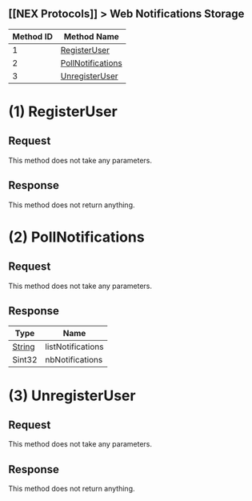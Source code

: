 ## [[NEX Protocols]] > Web Notifications Storage

| Method ID | Method Name |
| --- | --- |
| 1 | [RegisterUser](#1-registeruser) |
| 2 | [PollNotifications](#2-pollnotifications) |
| 3 | [UnregisterUser](#3-unregisteruser) |

# (1) RegisterUser
## Request
This method does not take any parameters.

## Response
This method does not return anything.

# (2) PollNotifications
## Request
This method does not take any parameters.

## Response
| Type | Name |
| --- | --- |
| [String] | listNotifications |
| Sint32 | nbNotifications |

# (3) UnregisterUser
## Request
This method does not take any parameters.

## Response
This method does not return anything.

[Result]: NEX-Common-Types#result
[String]: NEX-Common-Types#string
[Buffer]: NEX-Common-Types#buffer
[qBuffer]: NEX-Common-Types#qbuffer
[List]: NEX-Common-Types#list
[Map]: NEX-Common-Types#map
[DateTime]: NEX-Common-Types#date-time
[Structure]: NEX-Common-Types#structure
[Data]: NEX-Common-Types#any-data-holder
[Variant]: NEX-Common-Types#variant